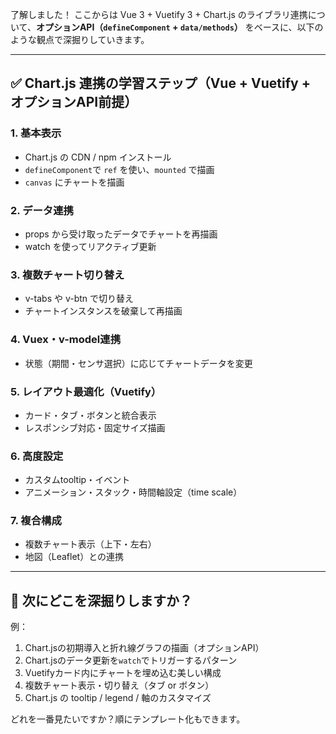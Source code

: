 了解しました！
ここからは Vue 3 + Vuetify 3 + Chart.js のライブラリ連携について、**オプションAPI（`defineComponent` + `data/methods`）** をベースに、以下のような観点で深掘りしていきます。

---

## ✅ Chart.js 連携の学習ステップ（Vue + Vuetify + オプションAPI前提）

### **1. 基本表示**

* Chart.js の CDN / npm インストール
* `defineComponent`で `ref` を使い、`mounted` で描画
* `canvas` にチャートを描画

### **2. データ連携**

* props から受け取ったデータでチャートを再描画
* watch を使ってリアクティブ更新

### **3. 複数チャート切り替え**

* v-tabs や v-btn で切り替え
* チャートインスタンスを破棄して再描画

### **4. Vuex・v-model連携**

* 状態（期間・センサ選択）に応じてチャートデータを変更

### **5. レイアウト最適化（Vuetify）**

* カード・タブ・ボタンと統合表示
* レスポンシブ対応・固定サイズ描画

### **6. 高度設定**

* カスタムtooltip・イベント
* アニメーション・スタック・時間軸設定（time scale）

### **7. 複合構成**

* 複数チャート表示（上下・左右）
* 地図（Leaflet）との連携

---

## 🧩 次にどこを深掘りしますか？

例：

1. Chart.jsの初期導入と折れ線グラフの描画（オプションAPI）
2. Chart.jsのデータ更新を`watch`でトリガーするパターン
3. Vuetifyカード内にチャートを埋め込む美しい構成
4. 複数チャート表示・切り替え（タブ or ボタン）
5. Chart.js の tooltip / legend / 軸のカスタマイズ

どれを一番見たいですか？順にテンプレート化もできます。
